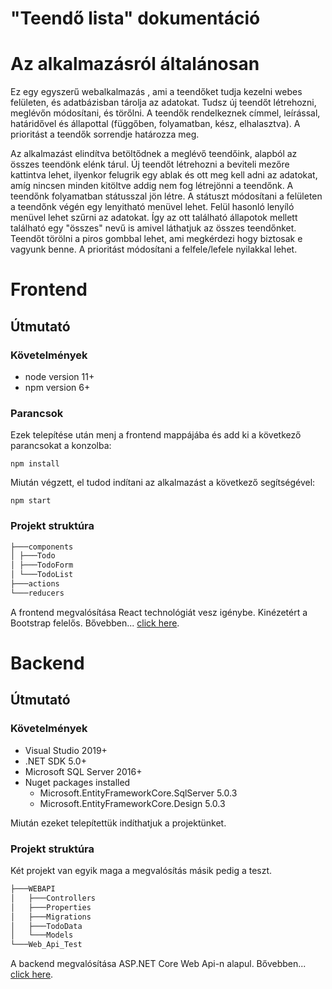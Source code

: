# "Teendő lista" dokumentáció


# Az alkalmazásról általánosan
Ez egy egyszerű webalkalmazás , ami a teendőket tudja kezelni webes felületen, és adatbázisban tárolja az adatokat. Tudsz új teendőt létrehozni, meglévőn módosítani, és  törőlni. A teendők rendelkeznek címmel, leírással, határidővel és állapottal (függőben, folyamatban, kész, elhalasztva). A prioritást a teendők sorrendje határozza meg.

Az alkalmazást elindítva betöltődnek a meglévő teendőink, alapból az összes teendönk elénk tárul. Új teendőt létrehozni a beviteli mezőre kattintva lehet, ilyenkor felugrik egy ablak és ott meg kell adni az adatokat, amíg nincsen minden kitöltve addig nem fog létrejönni a teendőnk. A teendőnk folyamatban státusszal jön létre. A státuszt módosítani a felületen a teendőnk végén egy lenyitható menüvel lehet. Felül hasonló lenyíló menüvel lehet szűrni az adatokat. Így az ott található állapotok mellett található egy "összes" nevű is amivel láthatjuk az összes teendőnket. Teendőt törölni a piros gombbal lehet, ami megkérdezi hogy biztosak e vagyunk benne. A prioritást módosítani a felfele/lefele nyilakkal lehet.
 
 # Frontend
 
 ## Útmutató
 
 ### Követelmények
 
- node version 11+
- npm version 6+
 
 ### Parancsok
Ezek telepítése után menj a frontend mappájába és add ki a következő parancsokat a konzolba:

```
npm install
```

Miután végzett, el tudod indítani az alkalmazást a következő segítségével:

```
npm start
```
### Projekt struktúra

```bash
├───components
│ ├───Todo
│ ├───TodoForm
│ └───TodoList
├───actions
└───reducers
```

A frontend megvalósítása React technológiát vesz igénybe. Kinézetért a Bootstrap felelős. Bővebben...
[click here](todo-react/README.md).


# Backend

## Útmutató

 ### Követelmények
 
 - Visual Studio 2019+
 - .NET SDK 5.0+
 - Microsoft SQL Server 2016+
 - Nuget packages installed
   - Microsoft.EntityFrameworkCore.SqlServer 5.0.3
   - Microsoft.EntityFrameworkCore.Design 5.0.3

Miután ezeket telepítettük indíthatjuk a projektünket.

### Projekt struktúra

Két projekt van egyik maga a megvalósítás másik pedig a teszt.

```bash
├───WEBAPI
│   ├───Controllers
│   ├───Properties
│   ├───Migrations
│   ├───TodoData  
│   └───Models
└───Web_Api_Test
```

A backend megvalósítása ASP.NET Core Web Api-n alapul. Bővebben...
[click here](WebAPI/README.md).
